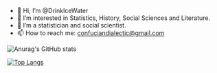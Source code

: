 - 👋 Hi, I’m @DrinkIceWater
- 👀 I’m interested in Statistics, History, Social Sciences and Literature.
- 🌱 I’m a statistician and social scientist.
- 📫 How to reach me: confuciandialectic@gmail.com

![Anurag's GitHub stats](https://github-readme-stats.vercel.app/api?username=DrinkIceWater&show_icons=true&theme=buefy&count_private=true)

[![Top Langs](https://github-readme-stats.vercel.app/api/top-langs/?username=DrinkIceWater&layout=compact&count_private=true)](https://github.com/anuraghazra/github-readme-stats)
